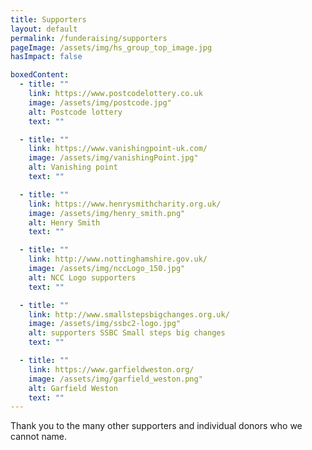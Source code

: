 ```yaml
---
title: Supporters
layout: default
permalink: /funderaising/supporters
pageImage: /assets/img/hs_group_top_image.jpg
hasImpact: false

boxedContent:
  - title: ""
    link: https://www.postcodelottery.co.uk
    image: /assets/img/postcode.jpg"
    alt: Postcode lottery
    text: ""

  - title: ""
    link: https://www.vanishingpoint-uk.com/
    image: /assets/img/vanishingPoint.jpg"
    alt: Vanishing point
    text: ""

  - title: ""
    link: https://www.henrysmithcharity.org.uk/
    image: /assets/img/henry_smith.png"
    alt: Henry Smith
    text: ""

  - title: ""
    link: http://www.nottinghamshire.gov.uk/
    image: /assets/img/nccLogo_150.jpg"
    alt: NCC Logo supporters
    text: ""

  - title: ""
    link: http://www.smallstepsbigchanges.org.uk/
    image: /assets/img/ssbc2-logo.jpg"
    alt: supporters SSBC Small steps big changes
    text: ""

  - title: ""
    link: https://www.garfieldweston.org/
    image: /assets/img/garfield_weston.png"
    alt: Garfield Weston
    text: ""
---
```


Thank you to the many other supporters and individual donors who we cannot name.
